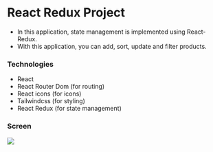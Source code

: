 # React Redux Project

- In this application, state management is implemented using React-Redux.
- With this application, you can add, sort, update and filter products.

### Technologies

- React
- React Router Dom (for routing)
- React icons (for icons)
- Tailwindcss (for styling)
- React Redux (for state management)

### Screen

![](screen.gif)
